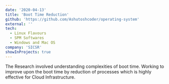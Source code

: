 ```yaml
---
date: '2020-04-13'
title: 'Boot Time Reduction'
github: 'https://github.com/Ashutoshcoder/operating-system'
external: ''
tech:
  - Linux Flavours
  - SPM Softwares
  - Windows and Mac OS
company: 'SICSR'
showInProjects: true
---
```


The Research involved understanding complexities of boot time. Working to improve
upon the boot time by reduction of processes which is highly effective for Cloud
Infrastructure.
